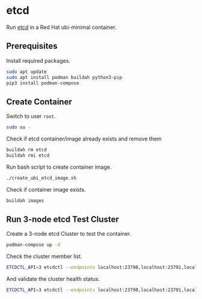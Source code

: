 # etcd

Run [etcd](https://etcd.io/) in a Red Hat ubi-minimal container.

## Prerequisites

Install required packages.

```bash
sudo apt update
sudo apt install podman buildah python3-pip
pip3 install podman-compose
```

## Create Container

Switch to user `root`.

```bash
sudo su -
```

Check if etcd container/image already exists and remove them

```bash
buildah rm etcd
buildah rmi etcd
```

Run bash script to create container image.

```bash
./create_ubi_etcd_image.sh
```

Check if container image exists.

```bash
buildah images
```

## Run 3-node etcd Test Cluster

Create a 3-node etcd Cluster to test the container.

```bash
podman-compose up -d
```

Check the cluster member list.

```bash
ETCDCTL_API=3 etcdctl --endpoints localhost:23790,localhost:23791,localhost:23792 member list
```

And validate the cluster health status.

```bash
ETCDCTL_API=3 etcdctl --endpoints localhost:23790,localhost:23791,localhost:23792 endpoint health
```
